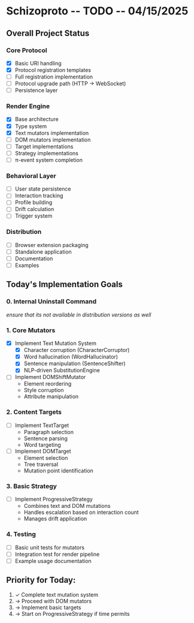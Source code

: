 # Schizoproto -- TODO -- 04/15/2025

## Overall Project Status

### Core Protocol
- [x] Basic URI handling
- [x] Protocol registration templates
- [ ] Full registration implementation
- [ ] Protocol upgrade path (HTTP → WebSocket)
- [ ] Persistence layer

### Render Engine
- [x] Base architecture
- [x] Type system
- [x] Text mutators implementation
- [ ] DOM mutators implementation
- [ ] Target implementations
- [ ] Strategy implementations
- [ ] π-event system completion

### Behavioral Layer
- [ ] User state persistence
- [ ] Interaction tracking
- [ ] Profile building
- [ ] Drift calculation
- [ ] Trigger system

### Distribution
- [ ] Browser extension packaging
- [ ] Standalone application
- [ ] Documentation
- [ ] Examples

## Today's Implementation Goals

### 0. Internal Uninstall Command
*ensure that its not available in distribution versions as well*


### 1. Core Mutators
- [x] Implement Text Mutation System
  - [x] Character corruption (CharacterCorruptor)
  - [x] Word hallucination (WordHallucinator)
  - [x] Sentence manipulation (SentenceShifter)
  - [x] NLP-driven SubstitutionEngine
- [ ] Implement DOMShiftMutator
  - Element reordering
  - Style corruption
  - Attribute manipulation

### 2. Content Targets
- [ ] Implement TextTarget
  - Paragraph selection
  - Sentence parsing
  - Word targeting
- [ ] Implement DOMTarget
  - Element selection
  - Tree traversal
  - Mutation point identification

### 3. Basic Strategy
- [ ] Implement ProgressiveStrategy
  - Combines text and DOM mutations
  - Handles escalation based on interaction count
  - Manages drift application

### 4. Testing
- [ ] Basic unit tests for mutators
- [ ] Integration test for render pipeline
- [ ] Example usage documentation

## Priority for Today:
1. ✓ Complete text mutation system
2. → Proceed with DOM mutators
3. → Implement basic targets
4. → Start on ProgressiveStrategy if time permits
